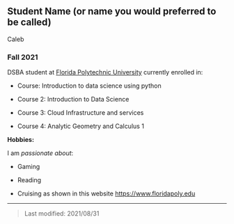 ## Student Name (or name you would preferred to be called)
Caleb 
### Fall 2021

DSBA student at [Florida Polytechnic University](https://www.floridapoly.edu) currently enrolled in: 

- Course: Introduction to data science using python

- Course 2: Introduction to Data Science

- Course 3: Cloud Infrastructure and services

- Course 4: Analytic Geometry and Calculus 1

**Hobbies:**

I am _passionate about_: 

- Gaming

- Reading 

- Cruising as shown in this website <https://www.floridapoly.edu>

***

> Last modified: 2021/08/31
